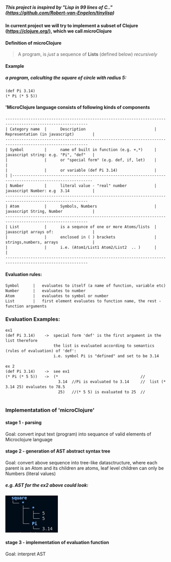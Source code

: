
##### This project is inspired by  "Lisp in 99 lines of C.." (https://github.com/Robert-van-Engelen/tinylisp)


#### In current project we will try to implement a subset of Clojure (https://clojure.org/), which we call *micro*Clojure

#### Definition of microClojure

 > A program, is *just* a sequence of **Lists** (defined below) *recursively*

#### Example 
##### a program, calculting the square of circle with radius 5:
``` 
(def Pi 3.14)
(* Pi (* 5 5))
```

#### 'MicroClojure language consists of following kinds of components 
```
----------------------------------------------------------------------------------------------------------
| Category name  |      Description                              | Representation (in javascript)        |
----------------------------------------------------------------------------------------------------------
| Symbol         |      name of built in function (e.g. +,*)     | javascript string: e.g. "Pi", "def"   |
|                |      or "special form" (e.g. def, if, let)    |                                       |
|                |      or variable (def Pi 3.14)                |                                       | |---------------------------------------------------------------------------------------------------------
| Number         |      literal value - "real" number            | javascript Number: e.g  3.14          |
----------------------------------------------------------------------------------------------------------
| Atom           |      Symbols, Numbers                         | javascript String, Number             |
----------------------------------------------------------------------------------------------------------
| List           |      is a sequnce of one or more Atoms/lists  | javascript arrays of:                 |
|                |      enclosed in ( ) brackets                 | strings,numbers, arrays               |
|                |      i.e. (Atom1/List1 Atom2/List2  .. )      |                                       |
----------------------------------------------------------------------------------------------------------

```


#### Evaluation rules:
```
Symbol      |   evaluates to itself (a name of function, variable etc)
Number      |   evaluates to number
Atom        |   evaluates to symbol or number
List        |   first element evaluates to function name, the rest - function arguments
```

### Evaluation Examples:
```
ex1
(def Pi 3.14)    ->  special form 'def' is the first argument in the list therefore
                     the list is evaluated according to semantics (rules of evaluation) of 'def':
                     i.e. symbol Pi is "defined" and set to be 3.14 

ex 2 
(def Pi 3.14)    ->  see ex1
(* Pi (* 5 5))   ->  (*                                    //
                       3.14  //Pi is evaluated to 3.14     //  list (* 3.14 25) evaluates to 78.5
                       25)   //(* 5 5) is evaluated to 25  //
                       
```                                                            


### Implementatation of 'microClojure'

#### stage 1 - parsing
Goal: convert input text (program) into sequance of valid elements of Microclojure language

#### stage 2 - generation of AST abstract syntax tree
Goal: convert above sequence into tree-like datasctructure, where each parent is an Atom
and its children are atoms, leaf level children can only be Numbers (literal values)

##### e.g. AST for the ex2 above could look:
![Example of AST for the square of circe example](/AST_ex.png)

#### stage 3 - implementation of evaluation function
Goal: interpret AST

